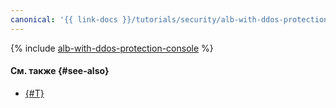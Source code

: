 ```yaml
---
canonical: '{{ link-docs }}/tutorials/security/alb-with-ddos-protection/console'
---
```


{% include [alb-with-ddos-protection-console](../../../../_tutorials/security/alb-with-ddos-protection-console.md) %}

#### См. также {#see-also}

* [{#T}](terraform.md)